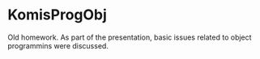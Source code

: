 # KomisProgObj

Old homework. As part of the presentation, basic issues related to object programmins were discussed.
